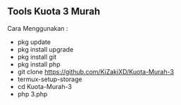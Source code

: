 ## Tools Kuota 3 Murah

Cara Menggunakan :

- pkg update
- pkg install upgrade
- pkg install git
- pkg install php
- git clone https://github.com/KiZakiXD/Kuota-Murah-3
- termux-setup-storage
- cd Kuota-Murah-3
- php 3.php
